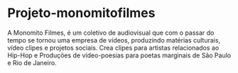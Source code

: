 # Projeto-monomitofilmes
A Monomito Filmes, é um coletivo de audiovisual que com o passar do tempo se tornou uma empresa de vídeos, produzindo matérias culturais, vídeo clipes e projetos sociais. Crea clipes para artistas relacionados ao Hip-Hop e Produções de vídeo-poesias para poetas marginais de São Paulo e Rio de Janeiro.

